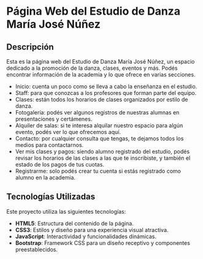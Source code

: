 # Página Web del Estudio de Danza María José Núñez

## Descripción
Esta es la página web del Estudio de Danza María José Núñez, un espacio dedicado a la promoción de la danza, clases, eventos y más. 
Podés encontrar información de la academia y lo que ofrece en varias secciones. 
- Inicio: cuenta un poco como se lleva a cabo la enseñanza en el estudio.
- Staff: para que conozcas a los profesores que forman parte del equipo.
- Clases: están todos los horarios de clases organizados por estilo de danza.
- Fotogalería: podés ver algunos registros de nuestras alumnas en presentaciones y certámenes.
- Alquiler de salas: si te interesa alquilar nuestro espacio para algún evento, podés ver lo que ofrecemos aquí.
- Contacto: por cualquier consulta que tengas, te dejamos todos los medios para contactarnos.
- Ver mis clases y pagos: siendo alumno registrado del estudio, podés revisar los horarios de las clases a las que te inscribiste, y también el estado de los pagos de tus cuotas.
- Registrarme: solo podés crear tu cuenta si estás registrado como alumno en la academia.

## Tecnologías Utilizadas
Este proyecto utiliza las siguientes tecnologías:

- **HTML5**: Estructura del contenido de la página.
- **CSS3**: Estilos y diseño para una experiencia visual atractiva.
- **JavaScript**: Interactividad y funcionalidades dinámicas.
- **Bootstrap**: Framework CSS para un diseño receptivo y componentes preestablecidos.
